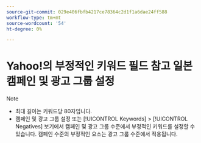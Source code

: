 ```yaml
---
source-git-commit: 029e406fbfb4217ce78364c2d1f1a6dae24ff588
workflow-type: tm+mt
source-wordcount: '54'
ht-degree: 0%

---
```

# Yahoo!의 부정적인 키워드 필드 참고 일본 캠페인 및 광고 그룹 설정

>[!NOTE]
>
>* 최대 길이는 키워드당 80자입니다.
>* 캠페인 및 광고 그룹 설정 또는 [!UICONTROL Keywords] > [!UICONTROL Negatives] 보기에서 캠페인 및 광고 그룹 수준에서 부정적인 키워드를 설정할 수 있습니다. 캠페인 수준의 부정적인 요소는 광고 그룹 수준에서 적용됩니다.
